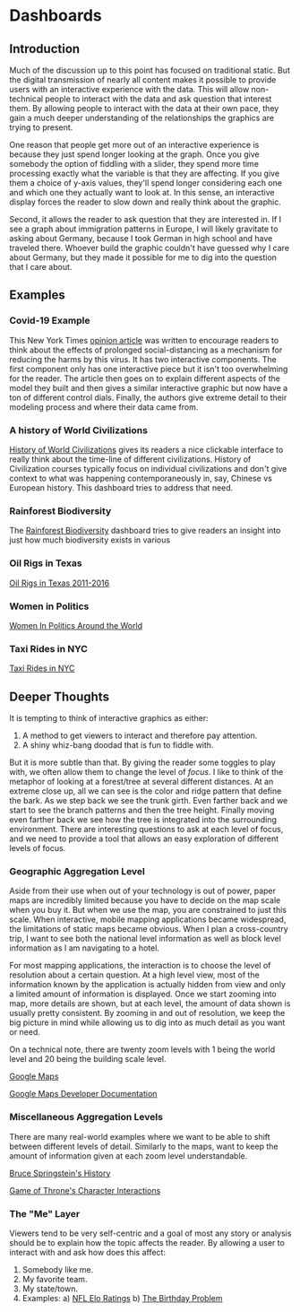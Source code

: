 # Dashboards




## Introduction
Much of the discussion up to this point has focused on traditional static. But the digital transmission of nearly all content makes it possible to provide users with an interactive experience with the data. This will allow non-technical people to interact with the data and ask question that interest them. By allowing people to interact with the data at their own pace, they gain a much deeper understanding of the relationships the graphics are trying to present.

One reason that people get more out of an interactive experience is because they just spend longer looking at the graph. Once you give somebody the option of fiddling with a slider, they spend more time processing exactly what the variable is that they are affecting. If you give them a choice of y-axis values, they'll spend longer considering each one and which one they actually want to look at.  In this sense, an interactive display forces the reader to slow down and really think about the graphic.

Second, it allows the reader to ask question that they are interested in. If I see a graph about immigration patterns in Europe, I will likely gravitate to asking about Germany, because I took German in high school and have traveled there. Whoever build the graphic couldn't have guessed why I care about Germany, but they made it possible for me to dig into the question that I care about.

## Examples

### Covid-19 Example

This New York Times [opinion article](https://www.nytimes.com/interactive/2020/03/25/opinion/coronavirus-trump-reopen-america.html?smid=fb-share&fbclid=IwAR0FAbOYaDwLx1cm9mHNgz3VWo6T5jy77IWR_k9f-x6bv8LHd5DE3aK-438) was written to encourage readers to think about the effects of prolonged social-distancing as a mechanism for reducing the harms by this virus. It has two interactive components. The first component only has one interactive piece but it isn't too overwhelming for the reader. The article then goes on to explain different aspects of the model they built and then gives a similar interactive graphic but now have a ton of different control dials. Finally, the authors give extreme detail to their modeling process and where their data came from.

### A history of World Civilizations
[History of World Civilizations](https://public.tableau.com/en-us/gallery/history-world?tab=featured&topic=greatest-hits) gives its readers a nice clickable interface to really think about the time-line of different civilizations. History of Civilization courses typically focus on individual civilizations and don't give context to what was happening contemporaneously in, say, Chinese vs European history. This dashboard tries to address that need.

### Rainforest Biodiversity
The [Rainforest Biodiversity](https://public.tableau.com/en-us/gallery/tale-rainforest?tab=featured&topic=greatest-hits) dashboard tries to give readers an insight into just how much biodiversity exists in various 

### Oil Rigs in Texas
[Oil Rigs in Texas 2011-2016](https://public.tableau.com/en-us/gallery/texan-oil-rigs?tab=featured&topic=greatest-hits)

### Women in Politics
[Women In Politics Around the World](https://public.tableau.com/en-us/gallery/women-politics-0?tab=featured&topic=greatest-hits)

### Taxi Rides in NYC
[Taxi Rides in NYC](https://public.tableau.com/en-us/gallery/new-york-taxis?tab=featured&topic=greatest-hits)


## Deeper Thoughts

It is tempting to think of interactive graphics as either:

1. A method to get viewers to interact and therefore pay attention.
2. A shiny whiz-bang doodad that is fun to fiddle with.

But it is more subtle than that. By giving the reader some toggles to play with, we often allow them to change the level of *focus*. I like to think of the metaphor of looking at a forest/tree at several different distances. At an extreme close up, all we can see is the color and ridge pattern that define the bark.  As we step back we see the trunk girth.  Even farther back and we start to see the branch patterns and then the tree height. Finally moving even farther back we see how the tree is integrated into the surrounding environment. There are interesting questions to ask at each level of focus, and we need to provide a tool that allows an easy exploration of different levels of focus. 


### Geographic Aggregation Level
Aside from their use when out of your technology is out of power, paper maps are incredibly limited because you have to decide on the map scale when you buy it. But when we use the map, you are constrained to just this scale. When interactive, mobile mapping applications became widespread, the limitations of static maps became obvious. When I plan a cross-country trip, I want to see both the national level information as well as block level information as I am navigating to a hotel. 

For most mapping applications, the interaction is to choose the level of resolution about a certain question. At a high level view, most of the information known by the application is actually hidden from view and only a limited amount of information is displayed. Once we start zooming into map, more details are shown, but at each level, the amount of data shown is usually pretty consistent. By zooming in and out of resolution, we keep the big picture in mind while allowing us to dig into as much detail as you want or need.

On a technical note, there are twenty zoom levels with 1 being the world level and 20 being the building scale level. 

[Google Maps](maps.google.com)

[Google Maps Developer Documentation](https://developers.google.com/maps/documentation/maps-static/dev-guide)
    

### Miscellaneous Aggregation Levels 
There are many real-world examples where we want to be able to shift between different levels of detail. Similarly to the maps, want to keep the amount of information given at each zoom level understandable. 

[Bruce Springstein's History](http://duelingdatalarge.blogspot.com)

[Game of Throne's Character Interactions](http://beta.wind-and-words.com)


### The "Me" Layer
Viewers tend to be very self-centric and a goal of most any story or analysis should be to explain how the topic affects the reader. By allowing a user to interact with and ask how does this affect:

1. Somebody like me.
2. My favorite team.
3. My state/town.
4. Examples:
    a) [NFL Elo Ratings](https://projects.fivethirtyeight.com/complete-history-of-the-nfl/)
    b) [The Birthday Problem](https://pudding.cool/2018/04/birthday-paradox/)



